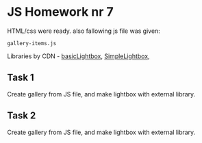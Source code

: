 # JS Homework nr 7

HTML/css were ready. also fallowing js file was given:

`gallery-items.js`

Libraries by CDN - [basicLightbox](https://basiclightbox.electerious.com/), [SimpleLightbox](https://simplelightbox.com/),

## Task 1

Create gallery from JS file, and make lightbox with external library.

## Task 2

Create gallery from JS file, and make lightbox with external library.
